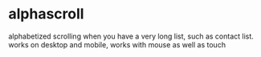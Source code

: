 # alphascroll
alphabetized scrolling when you have a very long list, such as contact list. works on desktop and mobile, works with mouse as well as touch
